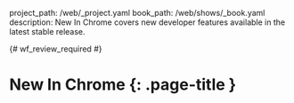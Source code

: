 project_path: /web/_project.yaml
book_path: /web/shows/_book.yaml
description: New In Chrome covers new developer features available in the latest stable release.

{# wf_review_required #}

# New In Chrome {: .page-title }
